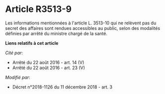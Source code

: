 # Article R3513-9

Les informations mentionnées à l'article L. 3513-10 qui ne relèvent pas du secret des affaires sont rendues accessibles au
public, selon des modalités définies par arrêté du ministre chargé de la santé.

**Liens relatifs à cet article**

_Cité par_:

  - Arrêté du 22 août 2016 - art. 14 (V)
  - Arrêté du 22 août 2016 - art. 23 (V)

_Modifié par_:

  - Décret n°2018-1126 du 11 décembre 2018 - art. 3
